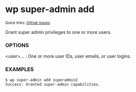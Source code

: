 # wp super-admin add

<small>Quick links: <a href="https://github.com/issues?q=is%3Aopen+label%3Acommand%3Asuper-admin-add+sort%3Aupdated-desc+org%3Awp-cli">Github issues</a></small>

Grant super admin privileges to one or more users.

### OPTIONS

&lt;user&gt;...
: One or more user IDs, user emails, or user logins.

### EXAMPLES

    $ wp super-admin add superadmin2
    Success: Granted super-admin capabilities.



